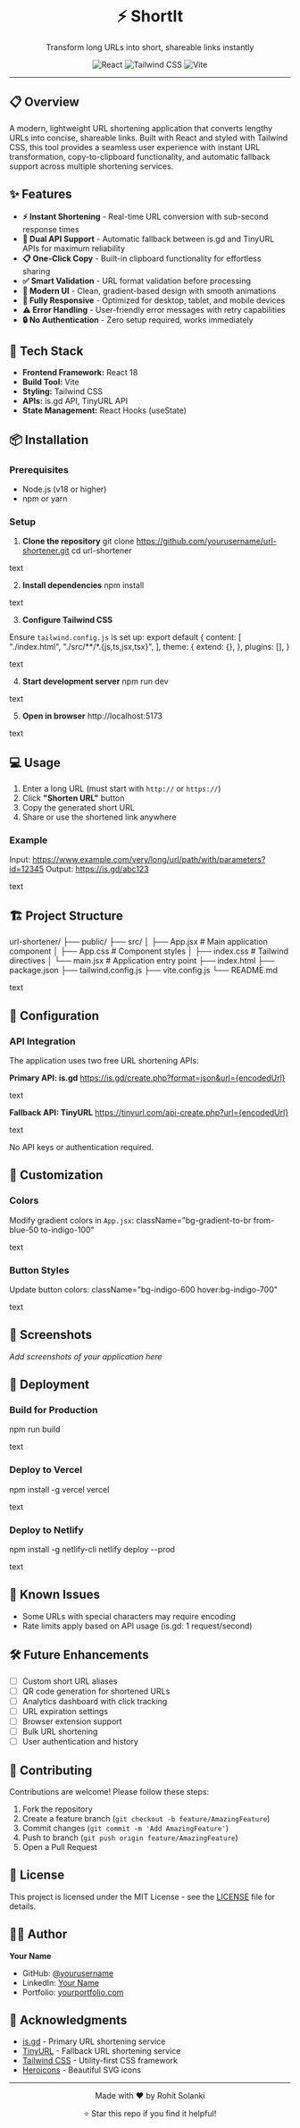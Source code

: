 <div align="center">
  <h1>⚡ ShortIt</h1>
  <p>Transform long URLs into short, shareable links instantly</p>
  
  ![React](https://img.shields.io/badge/React-18.3-61DAFB?style=for-the-badge&logo=react&logoColor=white)
  ![Tailwind CSS](https://img.shields.io/badge/Tailwind-3.4-38B2AC?style=for-the-badge&logo=tailwind-css&logoColor=white)
  ![Vite](https://img.shields.io/badge/Vite-5.0-646CFF?style=for-the-badge&logo=vite&logoColor=white)
</div>

---

## 📋 Overview

A modern, lightweight URL shortening application that converts lengthy URLs into concise, shareable links. Built with React and styled with Tailwind CSS, this tool provides a seamless user experience with instant URL transformation, copy-to-clipboard functionality, and automatic fallback support across multiple shortening services.

## ✨ Features

- **⚡ Instant Shortening** - Real-time URL conversion with sub-second response times
- **🔄 Dual API Support** - Automatic fallback between is.gd and TinyURL APIs for maximum reliability
- **📋 One-Click Copy** - Built-in clipboard functionality for effortless sharing
- **✅ Smart Validation** - URL format validation before processing
- **🎨 Modern UI** - Clean, gradient-based design with smooth animations
- **📱 Fully Responsive** - Optimized for desktop, tablet, and mobile devices
- **⚠️ Error Handling** - User-friendly error messages with retry capabilities
- **🔒 No Authentication** - Zero setup required, works immediately

## 🚀 Tech Stack

- **Frontend Framework:** React 18
- **Build Tool:** Vite
- **Styling:** Tailwind CSS
- **APIs:** is.gd API, TinyURL API
- **State Management:** React Hooks (useState)

## 📦 Installation

### Prerequisites

- Node.js (v18 or higher)
- npm or yarn

### Setup

1. **Clone the repository**
git clone https://github.com/yourusername/url-shortener.git
cd url-shortener

text

2. **Install dependencies**
npm install

text

3. **Configure Tailwind CSS**

Ensure `tailwind.config.js` is set up:
export default {
content: [
"./index.html",
"./src/**/*.{js,ts,jsx,tsx}",
],
theme: {
extend: {},
},
plugins: [],
}

text

4. **Start development server**
npm run dev

text

5. **Open in browser**
http://localhost:5173

text

## 💻 Usage

1. Enter a long URL (must start with `http://` or `https://`)
2. Click **"Shorten URL"** button
3. Copy the generated short URL
4. Share or use the shortened link anywhere

### Example

Input: https://www.example.com/very/long/url/path/with/parameters?id=12345
Output: https://is.gd/abc123

text

## 🏗️ Project Structure

url-shortener/
├── public/
├── src/
│ ├── App.jsx # Main application component
│ ├── App.css # Component styles
│ ├── index.css # Tailwind directives
│ └── main.jsx # Application entry point
├── index.html
├── package.json
├── tailwind.config.js
├── vite.config.js
└── README.md

text

## 🔧 Configuration

### API Integration

The application uses two free URL shortening APIs:

**Primary API: is.gd**
https://is.gd/create.php?format=json&url={encodedUrl}

text

**Fallback API: TinyURL**
https://tinyurl.com/api-create.php?url={encodedUrl}

text

No API keys or authentication required.

## 🎨 Customization

### Colors

Modify gradient colors in `App.jsx`:
className="bg-gradient-to-br from-blue-50 to-indigo-100"

text

### Button Styles

Update button colors:
className="bg-indigo-600 hover:bg-indigo-700"

text

## 📱 Screenshots

*Add screenshots of your application here*

## 🚀 Deployment

### Build for Production

npm run build

text

### Deploy to Vercel

npm install -g vercel
vercel

text

### Deploy to Netlify

npm install -g netlify-cli
netlify deploy --prod

text

## 🐛 Known Issues

- Some URLs with special characters may require encoding
- Rate limits apply based on API usage (is.gd: 1 request/second)

## 🛠️ Future Enhancements

- [ ] Custom short URL aliases
- [ ] QR code generation for shortened URLs
- [ ] Analytics dashboard with click tracking
- [ ] URL expiration settings
- [ ] Browser extension support
- [ ] Bulk URL shortening
- [ ] User authentication and history

## 🤝 Contributing

Contributions are welcome! Please follow these steps:

1. Fork the repository
2. Create a feature branch (`git checkout -b feature/AmazingFeature`)
3. Commit changes (`git commit -m 'Add AmazingFeature'`)
4. Push to branch (`git push origin feature/AmazingFeature`)
5. Open a Pull Request

## 📄 License

This project is licensed under the MIT License - see the [LICENSE](LICENSE) file for details.

## 👨‍💻 Author

**Your Name**
- GitHub: [@yourusername](https://github.com/rohitsolanki01)
- LinkedIn: [Your Name](https://www.linkedin.com/in/rohit-solanki-495860348/)
- Portfolio: [yourportfolio.com](https://portfoliyo-me-3439.vercel.app/)

## 🙏 Acknowledgments

- [is.gd](https://is.gd) - Primary URL shortening service
- [TinyURL](https://tinyurl.com) - Fallback URL shortening service
- [Tailwind CSS](https://tailwindcss.com) - Utility-first CSS framework
- [Heroicons](https://heroicons.com) - Beautiful SVG icons

---

<div align="center">
  Made with ❤️ by Rohit Solanki 
  
  ⭐ Star this repo if you find it helpful!
</div>
